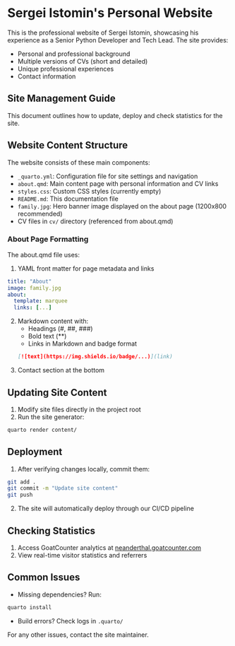 # Sergei Istomin's Personal Website

This is the professional website of Sergei Istomin, showcasing his experience as a Senior Python Developer and Tech Lead. The site provides:
- Personal and professional background
- Multiple versions of CVs (short and detailed)
- Unique professional experiences
- Contact information

## Site Management Guide

This document outlines how to update, deploy and check statistics for the site.

## Website Content Structure
The website consists of these main components:
- `_quarto.yml`: Configuration file for site settings and navigation
- `about.qmd`: Main content page with personal information and CV links
- `styles.css`: Custom CSS styles (currently empty)
- `README.md`: This documentation file
- `family.jpg`: Hero banner image displayed on the about page (1200x800 recommended)
- CV files in `cv/` directory (referenced from about.qmd)

### About Page Formatting
The about.qmd file uses:
1. YAML front matter for page metadata and links
```yaml
title: "About"
image: family.jpg 
about:
  template: marquee
  links: [...]
```
2. Markdown content with:
   - Headings (#, ##, ###)
   - Bold text (**)
   - Links in Markdown and badge format
   ```markdown
   [![text](https://img.shields.io/badge/...)](link)
   ```
3. Contact section at the bottom

## Updating Site Content
1. Modify site files directly in the project root
2. Run the site generator:
```bash
quarto render content/
```

## Deployment
1. After verifying changes locally, commit them:
```bash
git add .
git commit -m "Update site content" 
git push
```
2. The site will automatically deploy through our CI/CD pipeline

## Checking Statistics
1. Access GoatCounter analytics at [neanderthal.goatcounter.com](https://neanderthal.goatcounter.com)
2. View real-time visitor statistics and referrers

## Common Issues
- Missing dependencies? Run:
```bash
quarto install
```
- Build errors? Check logs in `.quarto/`

For any other issues, contact the site maintainer.
